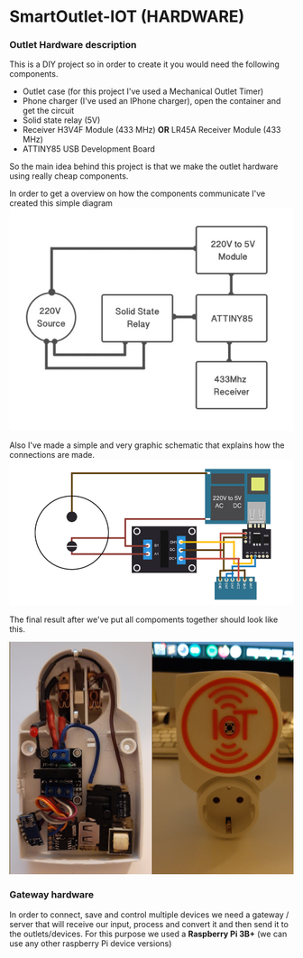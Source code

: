 # SmartOutlet-IOT (HARDWARE)

### Outlet Hardware description

This is a DIY project so in order to create it you would need the following components.
 * Outlet case (for this project I've used a Mechanical Outlet Timer)
 * Phone charger (I've used an IPhone charger), open the container and get the circuit
 * Solid state relay (5V)
 * Receiver H3V4F Module (433 MHz) <b>OR</b> LR45A Receiver Module (433 MHz)
 * ATTINY85 USB Development Board
 
 So the main idea behind this project is that we make the outlet hardware using really cheap components.
 
 In order to get a overview on how the components communicate I've created this simple diagram 
 ![alt text](https://github.com/ManolescuSebastian/SmartOutlet-IOT/blob/master/HW/images/smart_outlet_hw_overview.jpg)
 
 Also I've made a simple and very graphic schematic that explains how the connections are made.
 ![alt text](https://github.com/ManolescuSebastian/SmartOutlet-IOT/blob/master/HW/images/smart_outlet_design.jpg)
 
 
 The final result after we've put all compoments together should look like this.
 
  ![alt text](https://github.com/ManolescuSebastian/SmartOutlet-IOT/blob/master/HW/images/outlet_result.jpg)
 
 
 ### Gateway hardware
 
 In order to connect, save and control multiple devices we need a gateway / server that will receive our input, process and convert it and then send it to the outlets/devices.
 For this purpose we used a <b>Raspberry Pi 3B+</b> (we can use any other raspberry Pi device versions)
